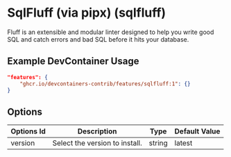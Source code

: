 
# SqlFluff (via pipx) (sqlfluff)

Fluff is an extensible and modular linter designed to help you write good SQL and catch errors and bad SQL before it hits your database.

## Example DevContainer Usage

```json
"features": {
    "ghcr.io/devcontainers-contrib/features/sqlfluff:1": {}
}
```

## Options

| Options Id | Description | Type | Default Value |
|-----|-----|-----|-----|
| version | Select the version to install. | string | latest |



